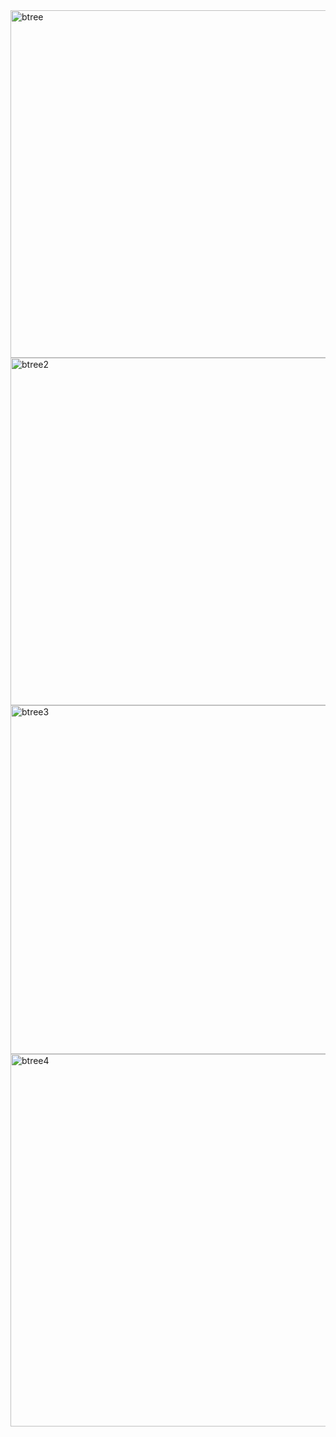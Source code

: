 <img width="556" alt="btree" src="https://user-images.githubusercontent.com/28583563/93488732-a4b90200-f941-11ea-925c-5a7a4d8c9ac8.png">
<img width="556" alt="btree2" src="https://user-images.githubusercontent.com/28583563/93488742-a682c580-f941-11ea-87e2-cf4e740b9452.png">
<img width="558" alt="btree3" src="https://user-images.githubusercontent.com/28583563/93488748-a8e51f80-f941-11ea-97fd-6bbd781a0f2f.png">
<img width="596" alt="btree4" src="https://user-images.githubusercontent.com/28583563/93488754-aaaee300-f941-11ea-963d-52b11bd36ed0.png">
